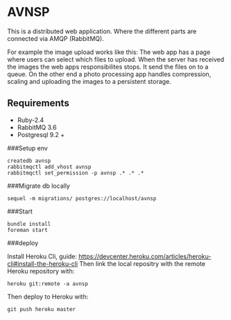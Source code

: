 AVNSP
=========
This is a distributed web application. Where the different parts are connected via AMQP (RabbitMQ).

For example the image upload works like this:
The web app has a page where users can select which files to upload.
When the server has received the images the web apps responsibilites stops. It send the files on to a queue.
On the other end a photo processing app handles compression, scaling and uploading the images to a persistent storage.

Requirements
------------
* Ruby-2.4
* RabbitMQ 3.6
* Postgresql 9.2 +

###Setup env
```
createdb avnsp
rabbitmqctl add_vhost avnsp
rabbitmqctl set_permission -p avnsp .* .* .*
```
###Migrate db locally
```
sequel -m migrations/ postgres://localhost/avnsp
```
###Start
```
bundle install
foreman start
```

###deploy

Install Heroku Cli, guide: https://devcenter.heroku.com/articles/heroku-cli#install-the-heroku-cli
Then link the local repositry with the remote Heroku repository with:
```
heroku git:remote -a avnsp
```
Then deploy to Heroku with:
```
git push heroku master
```
